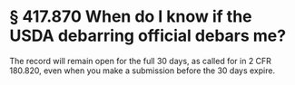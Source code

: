 # § 417.870   When do I know if the USDA debarring official debars me?

The record will remain open for the full 30 days, as called for in 2 CFR 180.820, even when you make a submission before the 30 days expire.





